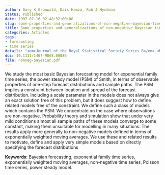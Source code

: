 ```yaml
---
author: Gary K Grunwald, Kais Hamza, Rob J Hyndman
Status: Published
date: 1997-07-16 02:48:32+00:00
slug: some-properties-and-generalizations-of-non-negative-bayesian-time-series-models
title: Some properties and generalizations of non-negative Bayesian time series models
categories: Articles
tags:
- forecasting
- time series
details: "<em>Journal of the Royal Statistical Society Series B</em> <b>59</b>, 615-626"
doi: 10.1111/1467-9868.00086
file: nonneg-bayesian.pdf
---
```


We study the most basic Bayesian forecasting model for exponential family time series, the power steady model (PSM) of Smith, in terms of observable properties of one-step forecast distributions and sample paths. The PSM implies a constraint between location and spread of the forecast distribution. Including a scale parameter in the models does not always give an exact solution free of this problem, but it does suggest how to define related models free of the constraint. We define such a class of models which contains the PSM. We concentrate on the case where observations are non-negative. Probability theory and simulation show that under very mild conditions almost all sample paths of these models converge to some constant, making them unsuitable for modelling in many situations. The results apply more generally to non-negative models defined in terms of exponentially weighted moving averages. We use these and related results to motivate, define and apply very simple models based on directly specifying the forecast distributions

**Keywords:** Bayesian forecasting, exponential family time series, exponentially weighted moving averages, non-negative time series, Poisson time series, power steady model.
